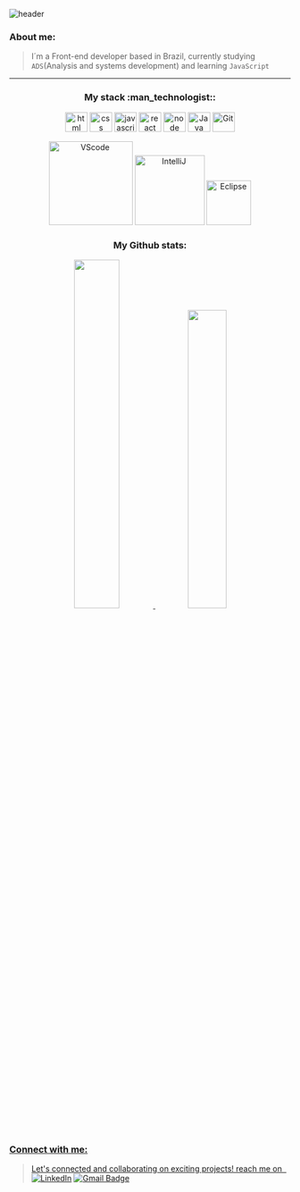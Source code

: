 ![header](https://capsule-render.vercel.app/api?type=rect&color=0:80b6e8,25:466da0,50:1543ac,75:152448,100:0a1122&height=60&text=%Hi%20there%,%20I'm%20Renato%20Nunes!&animation=fadeIn&fontColor=ffffff&fontSize=25&fontAlign=50&fontAlignY=55)
<h3>About me:</h3>

> I´m a Front-end developer based in Brazil, currently studying `ADS`(Analysis and systems development) and learning `JavaScript`

<hr>

<h3 align="center">My stack :man_technologist::</h3>

<div align="center">
  <img align="center" alt="html" height="35" width="40" src="https://cdn.jsdelivr.net/gh/devicons/devicon/icons/html5/html5-original.svg">
  <img align="center" alt="css" height="35" width="40" src="https://cdn.jsdelivr.net/gh/devicons/devicon/icons/css3/css3-original.svg">
  <img align="center" alt="javascript" height="35" width="40" src="https://cdn.jsdelivr.net/gh/devicons/devicon/icons/javascript/javascript-original.svg">
  <img align="center" alt="react" height="35" width="40" src="https://cdn.jsdelivr.net/gh/devicons/devicon@latest/icons/react/react-original.svg">
  <img align="center" alt="node" height="35" width="40" src="https://cdn.jsdelivr.net/gh/devicons/devicon@latest/icons/nodejs/nodejs-original-wordmark.svg">
  <img align="center" alt="Java"  height="35" width="40" src="https://cdn.jsdelivr.net/gh/devicons/devicon/icons/java/java-original.svg">
  <img align="center" alt="Git" height="35" width="40" src="https://cdn.jsdelivr.net/gh/devicons/devicon/icons/git/git-original.svg">
  



<br>  
<br>
  <img alt="VScode" width="150" src="https://img.shields.io/badge/Visual_Studio_Code-0078D4?style=for-the-badge&logo=visual%20studio%20code&logoColor=white"/> 
  <img alt="IntelliJ" width="125" src="https://img.shields.io/badge/IntelliJ_IDEA-000000.svg?style=for-the-badge&logo=intellij-idea&logoColor=white"/>
  <img alt="Eclipse" width="80" src="https://img.shields.io/badge/Eclipse-2C2255?style=for-the-badge&logo=eclipse&logoColor=white"/>
</div>

<h3 align="center">My Github stats:</h3>

<div align="center">
  <a href="https://github.com/renatonunesan">
  <img width="40%" src="https://github-readme-stats.vercel.app/api?username=renatonunesan&bg_color=0a1122&text_color=1543ac&title_color=80b6e8&layout=compact&theme=algolia&langs_count=7&hide_border=true"/>
  <img width="37%" src="https://github-readme-stats.vercel.app/api/top-langs/?username=renatonunesan&bg_color=0a1122&text_color=1543ac&title_color=80b6e8&layout=compact&theme=algolia&langs_count=7&hide_border=true"/>
</div>

<h3>Connect with me: </h3>

>Let's connected and collaborating on exciting projects! reach me on‎ ‎ ‎[![LinkedIn](https://img.shields.io/badge/LinkedIn-renatonunesan-blue)](https://www.linkedin.com/in/renatonunesan/) [![Gmail Badge](https://img.shields.io/badge/renatonunesan@gmail.com-Gmail-c14438?style=flat-square&logo=Gmail&logoColor=white&link=mailto:renatonunesan@gmail.com)](mailto:renatonunesan@gmail.com)
